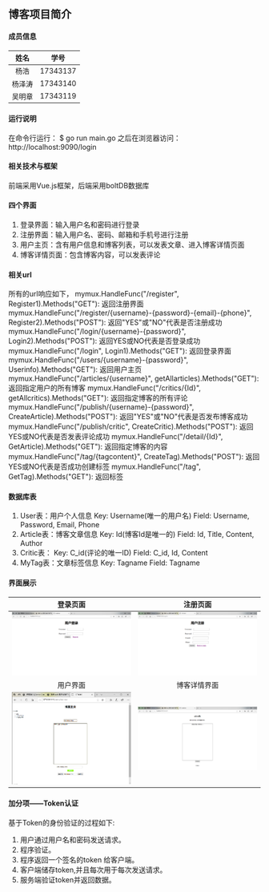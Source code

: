 ## 博客项目简介

#### 成员信息
|            姓名             |            学号             |
| :-----------------------------: | :-----------------------------: |
| 杨浩 | 17343137 |
| 杨泽涛  | 17343140 |
| 吴明章 | 17343119 |

#### 运行说明
在命令行运行：
$ go run main.go
之后在浏览器访问：
http://localhost:9090/login

#### 相关技术与框架
前端采用Vue.js框架，后端采用boltDB数据库

#### 四个界面
1. 登录界面：输入用户名和密码进行登录
2. 注册界面：输入用户名、密码、邮箱和手机号进行注册
3. 用户主页：含有用户信息和博客列表，可以发表文章、进入博客详情页面
4. 博客详情页面：包含博客内容，可以发表评论

#### 相关url
所有的url响应如下，
	mymux.HandleFunc("/register", Register1).Methods("GET"): 返回注册界面
	mymux.HandleFunc("/register/{username}-{password}-{email}-{phone}", Register2).Methods("POST"): 返回"YES"或"NO"代表是否注册成功
	mymux.HandleFunc("/login/{username}-{password}", Login2).Methods("POST"): 返回YES或NO代表是否登录成功
	mymux.HandleFunc("/login", Login1).Methods("GET"): 返回登录界面
	mymux.HandleFunc("/users/{username}-{password}", Userinfo).Methods("GET"): 返回用户主页
	mymux.HandleFunc("/articles/{username}", getAllarticles).Methods("GET"): 返回指定用户的所有博客
	mymux.HandleFunc("/critics/{Id}", getAllcritics).Methods("GET"): 返回指定博客的所有评论
	mymux.HandleFunc("/publish/{username}-{password}", CreateArticle).Methods("POST"): 返回"YES"或"NO"代表是否发布博客成功
	mymux.HandleFunc("/publish/critic", CreateCritic).Methods("POST"): 返回YES或NO代表是否发表评论成功
	mymux.HandleFunc("/detail/{Id}", GetArticle).Methods("GET"): 返回指定博客的内容
	mymux.HandleFunc("/tag/{tagcontent}", CreateTag).Methods("POST"): 返回YES或NO代表是否成功创建标签
	mymux.HandleFunc("/tag", GetTag).Methods("GET"): 返回标签
    
#### 数据库表
1. User表：用户个人信息
    Key: Username(唯一的用户名)
    Field: Username, Password, Email, Phone
2. Article表：博客文章信息
    Key: Id(博客Id是唯一的)
    Field: Id, Title, Content, Author
3. Critic表：
    Key: C_id(评论的唯一ID)
    Field: C_id, Id, Content
4. MyTag表：文章标签信息
    Key: Tagname
    Field: Tagname

#### 界面展示
|            登录页面             |            注册页面             |
| :-----------------------------: | :-----------------------------: |
| ![初始状态](./ref/login.png) | ![加载图片](./ref/register.png) |
|           用户界面           |           博客详情界面           |
| ![1](./ref/user.png) | ![1](./ref/comment.png) |

#### 加分项——Token认证

基于Token的身份验证的过程如下:

1. 用户通过用户名和密码发送请求。
2. 程序验证。
3. 程序返回一个签名的token 给客户端。
4. 客户端储存token,并且每次用于每次发送请求。
5. 服务端验证token并返回数据。